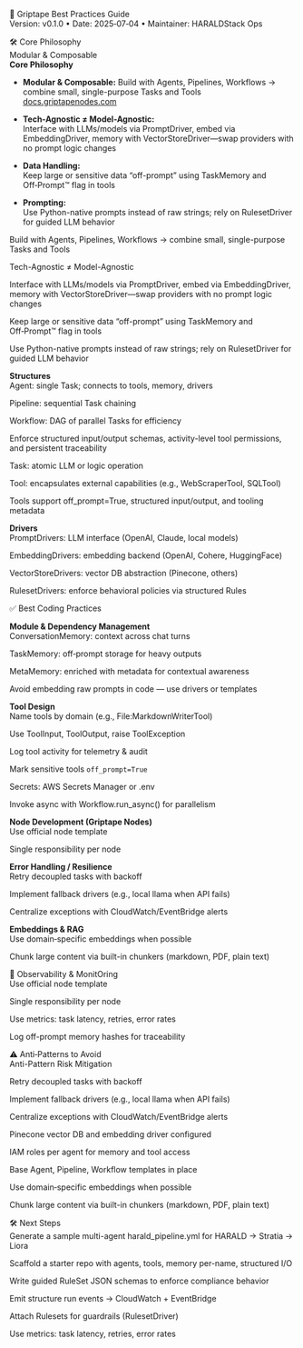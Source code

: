 📘 Griptape Best Practices Guide  
Version: v0.1.0 • Date: 2025‑07‑04 • Maintainer: HARALDStack Ops

🛠️ Core Philosophy  
Modular & Composable  
**Core Philosophy**  
- **Modular & Composable:** Build with Agents, Pipelines, Workflows → combine small, single-purpose Tasks and Tools  
    [docs.griptapenodes.com](https://docs.griptapenodes.com)  

- **Tech-Agnostic ≠ Model-Agnostic:**  
    Interface with LLMs/models via PromptDriver, embed via EmbeddingDriver, memory with VectorStoreDriver—swap providers with no prompt logic changes  

- **Data Handling:**  
    Keep large or sensitive data “off-prompt” using TaskMemory and Off‑Prompt™ flag in tools  

- **Prompting:**  
    Use Python-native prompts instead of raw strings; rely on RulesetDriver for guided LLM behavior  

Build with Agents, Pipelines, Workflows → combine small, single-purpose Tasks and Tools  

Tech-Agnostic ≠ Model-Agnostic

Interface with LLMs/models via PromptDriver, embed via EmbeddingDriver, memory with VectorStoreDriver—swap providers with no prompt logic changes 

Keep large or sensitive data “off-prompt” using TaskMemory and Off‑Prompt™ flag in tools  

Use Python-native prompts instead of raw strings; rely on RulesetDriver for guided LLM behavior  

**Structures**  
Agent: single Task; connects to tools, memory, drivers

Pipeline: sequential Task chaining

Workflow: DAG of parallel Tasks for efficiency  

Enforce structured input/output schemas, activity-level tool permissions, and persistent traceability  

Task: atomic LLM or logic operation

Tool: encapsulates external capabilities (e.g., WebScraperTool, SQLTool)

Tools support off_prompt=True, structured input/output, and tooling metadata  

**Drivers**  
PromptDrivers: LLM interface (OpenAI, Claude, local models)

EmbeddingDrivers: embedding backend (OpenAI, Cohere, HuggingFace)

VectorStoreDrivers: vector DB abstraction (Pinecone, others)

RulesetDrivers: enforce behavioral policies via structured Rules  

✅ Best Coding Practices

**Module & Dependency Management**  
ConversationMemory: context across chat turns

TaskMemory: off‑prompt storage for heavy outputs

MetaMemory: enriched with metadata for contextual awareness  

Avoid embedding raw prompts in code — use drivers or templates

**Tool Design**  
Name tools by domain (e.g., File:MarkdownWriterTool)

Use ToolInput, ToolOutput, raise ToolException

Log tool activity for telemetry & audit

Mark sensitive tools `off_prompt=True`  

Secrets: AWS Secrets Manager or .env

Invoke async with Workflow.run_async() for parallelism

**Node Development (Griptape Nodes)**  
Use official node template  


Single responsibility per node

**Error Handling / Resilience**  
Retry decoupled tasks with backoff

Implement fallback drivers (e.g., local llama when API fails)  

Centralize exceptions with CloudWatch/EventBridge alerts

**Embeddings & RAG**  
Use domain‑specific embeddings when possible  

Chunk large content via built-in chunkers (markdown, PDF, plain text)  

🧪 Observability & MonitOring  
Use official node template  


Single responsibility per node

Use metrics: task latency, retries, error rates

Log off-prompt memory hashes for traceability

⚠️ Anti‑Patterns to Avoid  
Anti-Pattern	Risk Mitigation

Retry decoupled tasks with backoff

Implement fallback drivers (e.g., local llama when API fails)  

Centralize exceptions with CloudWatch/EventBridge alerts

Pinecone vector DB and embedding driver configured

IAM roles per agent for memory and tool access

Base Agent, Pipeline, Workflow templates in place

Use domain‑specific embeddings when possible  

Chunk large content via built-in chunkers (markdown, PDF, plain text)   

🛠️ Next Steps  
Generate a sample multi-agent harald_pipeline.yml for HARALD → Stratia → Liora

Scaffold a starter repo with agents, tools, memory per-name, structured I/O

Write guided RuleSet JSON schemas to enforce compliance behavior

Emit structure run events → CloudWatch + EventBridge

Attach Rulesets for guardrails (RulesetDriver)  

Use metrics: task latency, retries, error rates


